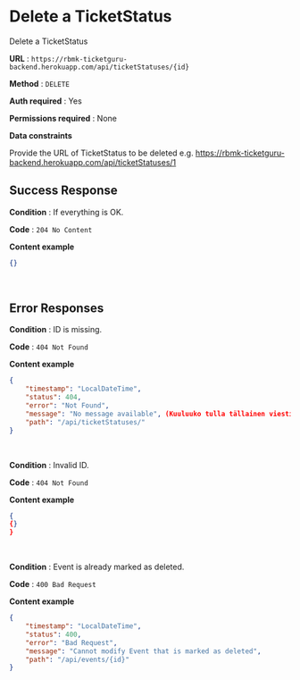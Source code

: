 # Delete a TicketStatus

Delete a TicketStatus

**URL** : `https://rbmk-ticketguru-backend.herokuapp.com/api/ticketStatuses/{id}`

**Method** : `DELETE`

**Auth required** : Yes

**Permissions required** : None

**Data constraints**

Provide the URL of TicketStatus to be deleted e.g. https://rbmk-ticketguru-backend.herokuapp.com/api/ticketStatuses/1

## Success Response

**Condition** : If everything is OK.

**Code** : `204 No Content`

**Content example**

```json
{}
```
</br>

## Error Responses

**Condition** : ID is missing.

**Code** : `404 Not Found`

**Content example**

```json
{
    "timestamp": "LocalDateTime",
    "status": 404,
    "error": "Not Found",
    "message": "No message available", (Kuuluuko tulla tällainen viesti, vai pitäisikö olla erilainen viesti?)
    "path": "/api/ticketStatuses/"
}
```
</br>

**Condition** : Invalid ID.

**Code** : `404 Not Found`

**Content example**

```json
{
{}
}
```
</br>

**Condition** : Event is already marked as deleted.

**Code** : `400 Bad Request`

**Content example**

```json
{
    "timestamp": "LocalDateTime",
    "status": 400,
    "error": "Bad Request",
    "message": "Cannot modify Event that is marked as deleted",
    "path": "/api/events/{id}"
}
```
